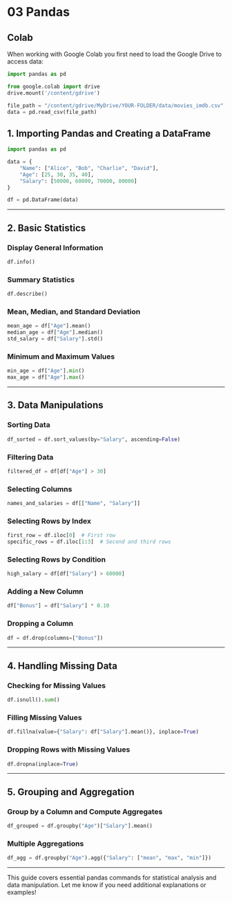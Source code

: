 # 03 Pandas

## Colab

When working with Google Colab you first need to load the Google Drive to access data: 

```python
import pandas as pd

from google.colab import drive
drive.mount('/content/gdrive')

file_path = "/content/gdrive/MyDrive/YOUR-FOLDER/data/movies_imdb.csv"
data = pd.read_csv(file_path)
```

## 1. Importing Pandas and Creating a DataFrame

```python
import pandas as pd

data = {
    "Name": ["Alice", "Bob", "Charlie", "David"],
    "Age": [25, 30, 35, 40],
    "Salary": [50000, 60000, 70000, 80000]
}

df = pd.DataFrame(data)
```

---

## 2. Basic Statistics

### Display General Information
```python
df.info()
```

### Summary Statistics
```python
df.describe()
```

### Mean, Median, and Standard Deviation
```python
mean_age = df["Age"].mean()
median_age = df["Age"].median()
std_salary = df["Salary"].std()
```

### Minimum and Maximum Values
```python
min_age = df["Age"].min()
max_age = df["Age"].max()
```

---

## 3. Data Manipulations

### Sorting Data
```python
df_sorted = df.sort_values(by="Salary", ascending=False)
```

### Filtering Data
```python
filtered_df = df[df["Age"] > 30]
```

### Selecting Columns
```python
names_and_salaries = df[["Name", "Salary"]]
```

### Selecting Rows by Index
```python
first_row = df.iloc[0]  # First row
specific_rows = df.iloc[1:3]  # Second and third rows
```

### Selecting Rows by Condition
```python
high_salary = df[df["Salary"] > 60000]
```

### Adding a New Column
```python
df["Bonus"] = df["Salary"] * 0.10
```

### Dropping a Column
```python
df = df.drop(columns=["Bonus"])
```

---

## 4. Handling Missing Data

### Checking for Missing Values
```python
df.isnull().sum()
```

### Filling Missing Values
```python
df.fillna(value={"Salary": df["Salary"].mean()}, inplace=True)
```

### Dropping Rows with Missing Values
```python
df.dropna(inplace=True)
```

---

## 5. Grouping and Aggregation

### Group by a Column and Compute Aggregates
```python
df_grouped = df.groupby("Age")["Salary"].mean()
```

### Multiple Aggregations
```python
df_agg = df.groupby("Age").agg({"Salary": ["mean", "max", "min"]})
```

---

This guide covers essential pandas commands for statistical analysis and data manipulation. Let me know if you need additional explanations or examples!

